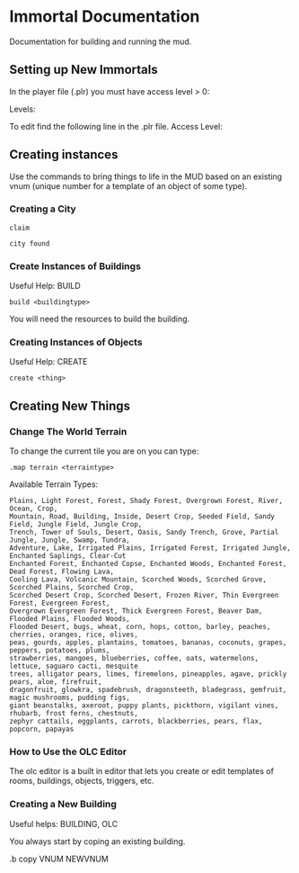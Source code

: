 # Immortal Documentation

Documentation for building and running the mud.

## Setting up New Immortals

In the player file (.plr) you must have access level > 0:

Levels: 

To edit find the following line in the .plr file.
Access Level:

## Creating instances

Use the commands to bring things to life in the MUD based on an existing vnum (unique number for a template of an object of some type).

### Creating a City

```
claim
```


```
city found
```

### Create Instances of Buildings

Useful Help: BUILD

```
build <buildingtype>
```

You will need the resources to build the building.

### Creating Instances of Objects

Useful Help: CREATE

```
create <thing>
```

## Creating New Things

### Change The World Terrain

To change the current tile you are on you can type:
```
.map terrain <terraintype>
```
Available Terrain Types:

```
Plains, Light Forest, Forest, Shady Forest, Overgrown Forest, River, Ocean, Crop,
Mountain, Road, Building, Inside, Desert Crop, Seeded Field, Sandy Field, Jungle Field, Jungle Crop, 
Trench, Tower of Souls, Desert, Oasis, Sandy Trench, Grove, Partial Jungle, Jungle, Swamp, Tundra, 
Adventure, Lake, Irrigated Plains, Irrigated Forest, Irrigated Jungle, Enchanted Saplings, Clear-Cut 
Enchanted Forest, Enchanted Copse, Enchanted Woods, Enchanted Forest, Dead Forest, Flowing Lava, 
Cooling Lava, Volcanic Mountain, Scorched Woods, Scorched Grove, Scorched Plains, Scorched Crop, 
Scorched Desert Crop, Scorched Desert, Frozen River, Thin Evergreen Forest, Evergreen Forest, 
Overgrown Evergreen Forest, Thick Evergreen Forest, Beaver Dam, Flooded Plains, Flooded Woods, 
Flooded Desert, bugs, wheat, corn, hops, cotton, barley, peaches, cherries, oranges, rice, olives, 
peas, gourds, apples, plantains, tomatoes, bananas, coconuts, grapes, peppers, potatoes, plums, 
strawberries, mangoes, blueberries, coffee, oats, watermelons, lettuce, saguaro cacti, mesquite 
trees, alligator pears, limes, firemelons, pineapples, agave, prickly pears, aloe, firefruit, 
dragonfruit, glowkra, spadebrush, dragonsteeth, bladegrass, gemfruit, magic mushrooms, pudding figs, 
giant beanstalks, axeroot, puppy plants, pickthorn, vigilant vines, rhubarb, frost ferns, chestnuts, 
zephyr cattails, eggplants, carrots, blackberries, pears, flax, popcorn, papayas
```

### How to Use the OLC Editor

The olc editor is a built in editor that lets you create or edit templates of rooms, buildings, objects, triggers, etc.

### Creating a New Building

Useful helps: BUILDING, OLC

You always start by coping an existing building.

.b copy VNUM NEWVNUM